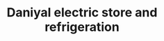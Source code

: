 ---
title: "Daniyal electric store and refrigeration"
url: /khrchy/daniyal-electric-store-and-refrigeration/
shop: electronics
---
